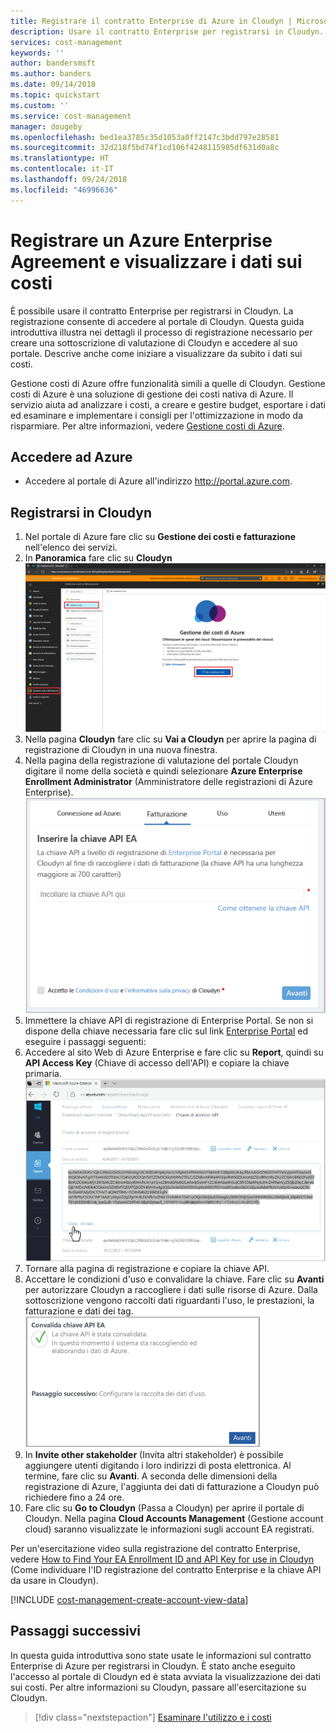 ```yaml
---
title: Registrare il contratto Enterprise di Azure in Cloudyn | Microsoft Docs
description: Usare il contratto Enterprise per registrarsi in Cloudyn.
services: cost-management
keywords: ''
author: bandersmsft
ms.author: banders
ms.date: 09/14/2018
ms.topic: quickstart
ms.custom: ''
ms.service: cost-management
manager: dougeby
ms.openlocfilehash: bed1ea3785c35d1053a0ff2147c3bdd797e28581
ms.sourcegitcommit: 32d218f5bd74f1cd106f4248115985df631d0a8c
ms.translationtype: HT
ms.contentlocale: it-IT
ms.lasthandoff: 09/24/2018
ms.locfileid: "46996636"
---
```

# <a name="register-an-azure-enterprise-agreement-and-view-cost-data"></a>Registrare un Azure Enterprise Agreement e visualizzare i dati sui costi

È possibile usare il contratto Enterprise per registrarsi in Cloudyn. La registrazione consente di accedere al portale di Cloudyn. Questa guida introduttiva illustra nei dettagli il processo di registrazione necessario per creare una sottoscrizione di valutazione di Cloudyn e accedere al suo portale. Descrive anche come iniziare a visualizzare da subito i dati sui costi.

Gestione costi di Azure offre funzionalità simili a quelle di Cloudyn. Gestione costi di Azure è una soluzione di gestione dei costi nativa di Azure. Il servizio aiuta ad analizzare i costi, a creare e gestire budget, esportare i dati ed esaminare e implementare i consigli per l'ottimizzazione in modo da risparmiare. Per altre informazioni, vedere [Gestione costi di Azure](overview-cost-mgt.md).

## <a name="sign-in-to-azure"></a>Accedere ad Azure

- Accedere al portale di Azure all'indirizzo http://portal.azure.com.

## <a name="register-with-cloudyn"></a>Registrarsi in Cloudyn

1. Nel portale di Azure fare clic su **Gestione dei costi e fatturazione** nell'elenco dei servizi.
2. In **Panoramica** fare clic su **Cloudyn**  
    ![Pagina Cloudyn](./media/quick-register-ea/cost-mgt-billing-service.png)
3. Nella pagina **Cloudyn** fare clic su **Vai a Cloudyn** per aprire la pagina di registrazione di Cloudyn in una nuova finestra.
4. Nella pagina della registrazione di valutazione del portale Cloudyn digitare il nome della società e quindi selezionare **Azure Enterprise Enrollment Administrator** (Amministratore delle registrazioni di Azure Enterprise).  
    ![registrazione di valutazione](./media/quick-register-ea/trial-reg.png)
5. Immettere la chiave API di registrazione di Enterprise Portal. Se non si dispone della chiave necessaria fare clic sul link [Enterprise Portal](https://ea.azure.com) ed eseguire i passaggi seguenti:
  1. Accedere al sito Web di Azure Enterprise e fare clic su **Report**, quindi su **API Access Key** (Chiave di accesso dell'API) e copiare la chiave primaria.  
    ![Chiave API di EA](./media/quick-register-ea/ea-key.png)
  3. Tornare alla pagina di registrazione e copiare la chiave API.
6. Accettare le condizioni d'uso e convalidare la chiave. Fare clic su **Avanti** per autorizzare Cloudyn a raccogliere i dati sulle risorse di Azure. Dalla sottoscrizione vengono raccolti dati riguardanti l'uso, le prestazioni, la fatturazione e dati dei tag.  
    ![convalida della chiave](./media/quick-register-ea/ea-key-validated.png)
7. In **Invite other stakeholder** (Invita altri stakeholder) è possibile aggiungere utenti digitando i loro indirizzi di posta elettronica. Al termine, fare clic su **Avanti**. A seconda delle dimensioni della registrazione di Azure, l'aggiunta dei dati di fatturazione a Cloudyn può richiedere fino a 24 ore.
8. Fare clic su **Go to Cloudyn** (Passa a Cloudyn) per aprire il portale di Cloudyn. Nella pagina **Cloud Accounts Management** (Gestione account cloud) saranno visualizzate le informazioni sugli account EA registrati.

Per un'esercitazione video sulla registrazione del contratto Enterprise, vedere [How to Find Your EA Enrollment ID and API Key for use in Cloudyn](https://youtu.be/u_phLs_udig) (Come individuare l'ID registrazione del contratto Enterprise e la chiave API da usare in Cloudyn).

[!INCLUDE [cost-management-create-account-view-data](../../includes/cost-management-create-account-view-data.md)]

## <a name="next-steps"></a>Passaggi successivi

In questa guida introduttiva sono state usate le informazioni sul contratto Enterprise di Azure per registrarsi in Cloudyn. È stato anche eseguito l'accesso al portale di Cloudyn ed è stata avviata la visualizzazione dei dati sui costi. Per altre informazioni su Cloudyn, passare all'esercitazione su Cloudyn.

> [!div class="nextstepaction"]
> [Esaminare l'utilizzo e i costi](./tutorial-review-usage.md)
